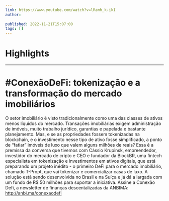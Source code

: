 ```yaml
---
link: https://www.youtube.com/watch?v=lRamh_k-ikI
author: 
   
published: 2022-11-21T15:07:00
tags: []
---
```

# Highlights


---
# #ConexãoDeFi: tokenização e a transformação do mercado imobiliários
O setor imobiliário é visto tradicionalmente como uma das classes de ativos menos líquidos do mercado. Transações imobiliárias exigem administração de imóveis, muito trabalho jurídico, garantias e papelada e bastante planejamento. Mas, e se as propriedades fossem tokenizadas na blockchain, e o investimento nesse tipo de ativo fosse simplificado, a ponto de “fatiar” imóveis de luxo que valem alguns milhões de reais? Essa é a premissa da conversa que tivemos com Cássio Krupinsk, empreendedor, investidor do mercado de cripto e CEO e fundador da BlockBR, uma fintech especialista em tokenização e investimentos em ativos digitais, que está preparando um projeto inédito - o primeiro DeFi para o mercado imobiliário, chamado T-Propt, que vai tokenizar e comercializar casas de luxo. A solução está sendo desenvolvida no Brasil e na Suíça e já dá a largada com um fundo de R$ 50 milhões para suportar a iniciativa. Assine a Conexão Defi, a newsletter de finanças descentalizadas da ANBIMA: http://anbi.ma/conexaodefi